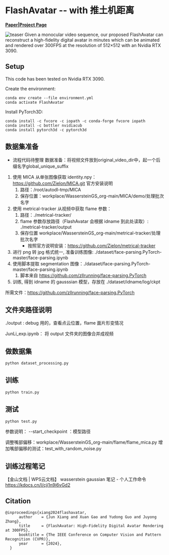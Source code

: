 # FlashAvatar -- with 推土机距离
**[Paper](https://arxiv.org/abs/2312.02214)|[Project Page](https://ustc3dv.github.io/FlashAvatar/)**

![teaser](exhibition/teaser.png)
Given a monocular video sequence, our proposed FlashAvatar can reconstruct a high-fidelity digital avatar in minutes which can be animated and rendered over 300FPS at the resolution of 512×512 with an Nvidia RTX 3090.

## Setup

This code has been tested on Nvidia RTX 3090. 

Create the environment:

```
conda env create --file environment.yml
conda activate FlashAvatar
```

Install PyTorch3D:

```
conda install -c fvcore -c iopath -c conda-forge fvcore iopath
conda install -c bottler nvidiacub
conda install pytorch3d -c pytorch3d
```

## 数据集准备
- 流程代码待整理
数据准备：将视频文件放到original_video_dir中，起一个后缀名字global_unique_suffix

1. 使用 MICA  从单张图像获取 identity.npy：https://github.com/Zielon/MICA.git 官方安装说明
   1. 路径：/root/autodl-tmp/MICA
   2. 保存位置：workplace/WassersteinGS_org-main/MICA/demo/处理批次名字
2. 使用 metrical-tracker 从视频中获取 flame 参数：
   1. 路径：./metrical-tracker/
   2. flame 参数存放路径（FlashAvatar 会根据 idname 到此处读取）: ./metrical-tracker/output
   3. 保存位置 workplace/WassersteinGS_org-main/metrical-tracker/处理批次名字
      - 按照官方说明安装：https://github.com/Zielon/metrical-tracker
3. 进行 png 转 jpg 格式统一, 准备训练图像: ./dataset/face-parsing.PyTorch-master/face-parsing.ipynb
4. 使用脚本提取 segmentation 图像：./dataset/face-parsing.PyTorch-master/face-parsing.ipynb
   1. 脚本来自 https://github.com/zllrunning/face-parsing.PyTorch
5. 训练, 得到 idname 的 gausssian 模型，存放在 ./dataset/idname/log/ckpt

所需文件：https://github.com/zllrunning/face-parsing.PyTorch



## 文件夹路径说明
./output : debug 用的，查看点云位置，flame 面片形变情况

JunLi_exp.ipynb： 将 output 文件夹的图像合并成视频


## 做数据集
```python
python dataset_processing.py
```


## 训练

```python
python train.py
```

## 测试

```python
python test.py 
```
参数说明：
--start_checkpoint ：模型路径

调整嘴部偏移：workplace/WassersteinGS_org-main/flame/flame_mica.py
增加嘴部偏移的测试：test_with_random_noise.py

## 训练过程笔记
【金山文档 | WPS云文档】 wasserstein gaussian 笔记 - 个人工作命令
https://kdocs.cn/l/cji1n9i6vGd2




## Citation
```
@inproceedings{xiang2024flashavatar,
      author    = {Jun Xiang and Xuan Gao and Yudong Guo and Juyong Zhang},
      title     = {FlashAvatar: High-Fidelity Digital Avatar Rendering at 300FPS},
      booktitle = {The IEEE Conference on Computer Vision and Pattern Recognition (CVPR)},
      year      = {2024},
  }
```
